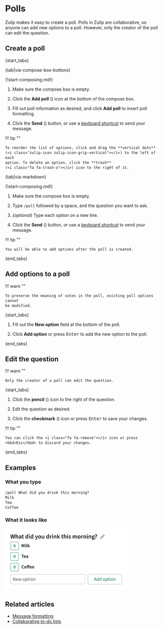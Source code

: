 # Polls

Zulip makes it easy to create a poll. Polls in Zulip are collaborative, so
anyone can add new options to a poll. However, only the creator of the poll can
edit the question.

## Create a poll

{start_tabs}

{tab|via-compose-box-buttons}

{!start-composing.md!}

1. Make sure the compose box is empty.

1. Click the **Add poll** (<i class="zulip-icon zulip-icon-poll"></i>) icon at
   the bottom of the compose box.

1. Fill out poll information as desired, and click **Add poll** to insert poll
   formatting.

1. Click the **Send** (<i class="zulip-icon zulip-icon-send"></i>) button, or
   use a [keyboard shortcut](/help/configure-send-message-keys) to send your
   message.

!!! tip ""

    To reorder the list of options, click and drag the **vertical dots**
    (<i class="zulip-icon zulip-icon-grip-vertical"></i>) to the left of each
    option. To delete an option, click the **trash**
    (<i class="fa fa-trash-o"></i>) icon to the right of it.

{tab|via-markdown}

{!start-composing.md!}

1. Make sure the compose box is empty.

2. Type `/poll` followed by a space, and the question you want to ask.

3. _(optional)_ Type each option on a new line.

4. Click the **Send** (<i class="zulip-icon zulip-icon-send"></i>) button, or
   use a [keyboard shortcut](/help/configure-send-message-keys) to send your
   message.

!!! tip ""

    You will be able to add options after the poll is created.

{end_tabs}

## Add options to a poll

!!! warn ""

    To preserve the meaning of votes in the poll, existing poll options cannot
    be modified.

{start_tabs}

1. Fill out the **New option** field at the bottom of the poll.

1. Click **Add option** or press <kbd>Enter</kbd> to add the new option to
   the poll.

{end_tabs}

## Edit the question

!!! warn ""

    Only the creator of a poll can edit the question.

{start_tabs}

1. Click the **pencil** (<i class="fa fa-pencil"></i>) icon
   to the right of the question.

1. Edit the question as desired.

1. Click the **checkmark** (<i class="fa fa-check"></i>) icon or press
   <kbd>Enter</kbd> to save your changes.

!!! tip ""

    You can click the <i class="fa fa-remove"></i> icon or press
    <kbd>Esc</kbd> to discard your changes.

{end_tabs}

## Examples

### What you type

```
/poll What did you drink this morning?
Milk
Tea
Coffee
```

### What it looks like

![Markdown polls](/static/images/help/markdown-polls.png)

## Related articles

* [Message formatting](/help/format-your-message-using-markdown)
* [Collaborative to-do lists](/help/collaborative-to-do-lists)
